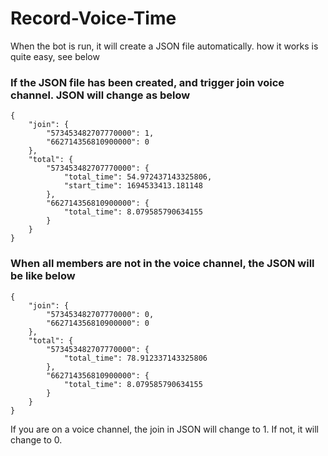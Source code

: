 # Record-Voice-Time
When the bot is run, it will create a JSON file automatically. how it works is quite easy, see below
### If the JSON file has been created, and trigger join voice channel. JSON will change as below
```
{
    "join": {
        "573453482707770000": 1,
        "662714356810900000": 0
    },
    "total": {
        "573453482707770000": {
            "total_time": 54.972437143325806,
            "start_time": 1694533413.181148
        },
        "662714356810900000": {
            "total_time": 8.079585790634155
        }
    }
}
```
### When all members are not in the voice channel, the JSON will be like below
```
{
    "join": {
        "573453482707770000": 0,
        "662714356810900000": 0
    },
    "total": {
        "573453482707770000": {
            "total_time": 78.912337143325806
        },
        "662714356810900000": {
            "total_time": 8.079585790634155
        }
    }
}
```
If you are on a voice channel, the join in JSON will change to 1. If not, it will change to 0.

